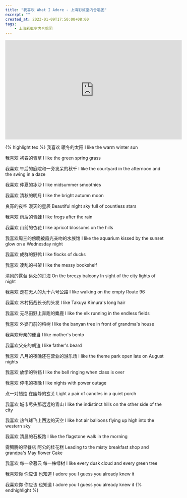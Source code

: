 ```yaml
---
title: "我喜欢 What I Adore - 上海彩虹室内合唱团"
excerpt: ""
created_at: 2023-01-09T17:50:00+08:00
tags:
    - 上海彩虹室内合唱团
---
```


<iframe width="560" height="315" src="https://www.youtube.com/embed/npPrO-xLnuE" title="YouTube video player" frameborder="0" allow="accelerometer; autoplay; clipboard-write; encrypted-media; gyroscope; picture-in-picture; web-share" allowfullscreen></iframe>

{% highlight tex %}
我喜欢 暖冬的太阳
I like the warm winter sun

我喜欢 初春的青草
I like the green spring grass

我喜欢 午后的庭院和一旁发呆的秋千
I like the courtyard in the afternoon and the swing in a daze

我喜欢 仲夏的冰沙
I like midsummer smoothies

我喜欢 清秋的明月
I like the bright autumn moon

良宵的夜空 漫天的星辰
Beautiful night sky full of countless stars

我喜欢 雨后的青蛙
I like frogs after the rain

我喜欢 山前的杏花
I like apricot blossoms on the hills

我喜欢周三的傍晚被霞光亲吻的水族馆
I like the aquarium kissed by the sunset glow on a Wednesday night

我喜欢 成群的野鸭
I like flocks of ducks

我喜欢 凌乱的书架
I like the messy bookshelf

清风的露台 远处的灯海
On the breezy balcony
In sight of the city lights of night

我喜欢 走在无人的九十六号公路
I like walking on the empty Route 96

我喜欢 木村拓哉长长的头发
I like Takuya Kimura's long hair

我喜欢 无尽田野上奔跑的麋鹿
I like the elk running in the endless fields

我喜欢 外婆门前的榕树
I like the banyan tree in front of grandma's house

我喜欢母亲的便当
I like mother's bento

我喜欢父亲的胡渣
I like father's beard

我喜欢 八月的夜晚还在营业的游乐场
I like the theme park open late on August nights

我喜欢 放学的铃铛
I like the bell ringing when class is over

我喜欢 停电的夜晚
I like nights with power outage

点一对蜡烛 在幽静的玄关
Light a pair of candles in a quiet porch

我喜欢 城市尽头那远远的青山
I like the indistinct hills on the other side of the city

我喜欢 热气球飞上西边的天空
I like hot air balloons flying up high into the western sky

我喜欢 清晨的石板路
I like the flagstone walk in the morning

雾腾腾的早餐店 阿公的桂花糕
Leading to the misty breakfast shop and grandpa's May flower Cake

我喜欢 每一朵暮云 每一株绿树
I like every dusk cloud and every green tree

我喜欢你 你应该 也知道
I adore you
I guess you already knew it

我喜欢你 你应该 也知道
I adore you
I guess you already knew it
{% endhighlight %}

